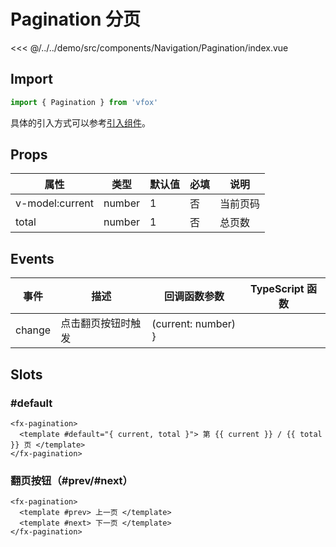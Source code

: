 # Pagination 分页

<CodeDemo name="Pagination">

<<< @/../../demo/src/components/Navigation/Pagination/index.vue

</CodeDemo>

## Import

```js
import { Pagination } from 'vfox'
```

具体的引入方式可以参考[引入组件](../guide/import.md)。

## Props

| 属性            | 类型   | 默认值 | 必填 | 说明     |
| --------------- | ------ | ------ | ---- | -------- |
| v-model:current | number | 1      | 否   | 当前页码 |
| total           | number | 1      | 否   | 总页数   |

## Events

| 事件   | 描述               | 回调函数参数        | TypeScript 函数 |
| ------ | ------------------ | ------------------- | --------------- |
| change | 点击翻页按钮时触发 | (current: number) } |                 |

## Slots

### #default

```vue
<fx-pagination>
  <template #default="{ current, total }"> 第 {{ current }} / {{ total }} 页 </template>
</fx-pagination>
```

### 翻页按钮（#prev/#next）

```vue
<fx-pagination>
  <template #prev> 上一页 </template>
  <template #next> 下一页 </template>
</fx-pagination>
```
